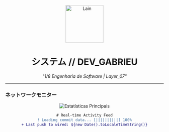 <div align="center">
  <img src="https://i.imgur.com/JxUQ0n2.png" width="120" alt="Lain">

  # システム // DEV_GABRIEU
  
  *"1/8 Engenharia de Software | Layer_07"*
</div>

---

### ネットワークモニター
<div align="center">

  ![Estatísticas Principais](https://github-readme-stats.vercel.app/api?username=Gabrierosaa&show_icons=true&theme=dark&hide_border=true&bg_color=00000000&hide_title=true&include_all_commits=true)
  
  ```diff
  # Real-time Activity Feed
  ! Loading commit data... [||||||||||] 100%
  + Last push to wired: ${new Date().toLocaleTimeString()}

